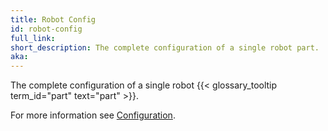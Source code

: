 ```yaml
---
title: Robot Config
id: robot-config
full_link:
short_description: The complete configuration of a single robot part.
aka:
---
```


The complete configuration of a single robot {{< glossary_tooltip term_id="part" text="part" >}}.

For more information see [Configuration](../../manage/configuration/).

